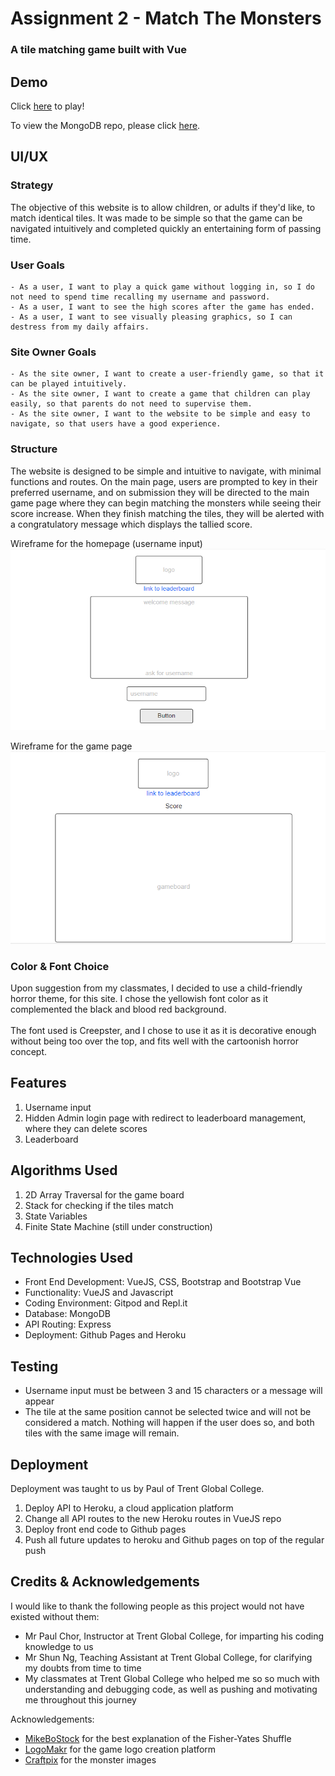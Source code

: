 # Assignment 2 - Match The Monsters
### A tile matching game built with Vue

## Demo
Click 
[here](https://mabelsueh.github.io/trent-assignment-2-vue/)
to play!

To view the MongoDB repo, please click
[here](https://github.com/mabelsueh/trent-assignment-2).


## UI/UX

### Strategy

The objective of this website is to allow children, or adults if they'd like, to match identical tiles. It was made to be simple so that the game can be navigated intuitively and completed quickly an entertaining form of passing time. 

### User Goals
```
- As a user, I want to play a quick game without logging in, so I do not need to spend time recalling my username and password. 
- As a user, I want to see the high scores after the game has ended.
- As a user, I want to see visually pleasing graphics, so I can destress from my daily affairs. 

```

### Site Owner Goals
```
- As the site owner, I want to create a user-friendly game, so that it can be played intuitively. 
- As the site owner, I want to create a game that children can play easily, so that parents do not need to supervise them.
- As the site owner, I want to the website to be simple and easy to navigate, so that users have a good experience.
```

### Structure
The website is designed to be simple and intuitive to navigate, with minimal functions and routes. On the main page, users are prompted to key in their preferred username, and on submission they will be directed to the main game page where they can begin matching the monsters while seeing their score increase. When they finish matching the tiles, they will be alerted with a congratulatory message which displays the tallied score. 

Wireframe for the homepage (username input)
![alt text](tile/public/images/rm/rmwfinit.png)

Wireframe for the game page
![alt text](/tile/public/images/rm/rmwfboard.png)

### Color & Font Choice
Upon suggestion from my classmates, I decided to use a child-friendly horror theme, 
for this site. I chose the yellowish font color as it complemented the black and blood red background. 
<br><br>
The font used is Creepster, and I chose to use it as it is decorative enough without being too over the top, and fits well with the cartoonish horror concept. 

## Features

1. Username input
2. Hidden Admin login page with redirect to leaderboard management, where they can delete scores
3. Leaderboard 

## Algorithms Used
1. 2D Array Traversal for the game board
2. Stack for checking if the tiles match
3. State Variables
4. Finite State Machine (still under construction)

## Technologies Used
- Front End Development: VueJS, CSS, Bootstrap and Bootstrap Vue
- Functionality: VueJS and Javascript
- Coding Environment: Gitpod and Repl.it
- Database: MongoDB
- API Routing: Express
- Deployment: Github Pages and Heroku

## Testing
- Username input must be between 3 and 15 characters or a message will appear
- The tile at the same position cannot be selected twice and will not be considered a match. Nothing will happen if the user does so, and both tiles with the same image will remain. 

## Deployment
Deployment was taught to us by Paul of Trent Global College.

1. Deploy API to Heroku, a cloud application platform
2. Change all API routes to the new Heroku routes in VueJS repo
3. Deploy front end code to Github pages
4. Push all future updates to heroku and Github pages on top of the regular push

## Credits & Acknowledgements

I would like to thank the following people as this project would not have existed without them:

- Mr Paul Chor, Instructor at Trent Global College, for imparting his coding knowledge to us
- Mr Shun Ng, Teaching Assistant at Trent Global College, for clarifying my doubts from time to time
- My classmates at Trent Global College who helped me so so much with understanding and debugging code, as well as 
pushing and motivating me throughout this journey

Acknowledgements:
- [MikeBoStock](https://bost.ocks.org/mike/shuffle/) for the best explanation of the Fisher-Yates Shuffle
- [LogoMakr](https://logomakr.com/) for the game logo creation platform
- [Craftpix](https://craftpix.net/freebies/free-monster-2d-game-items/) for the monster images





